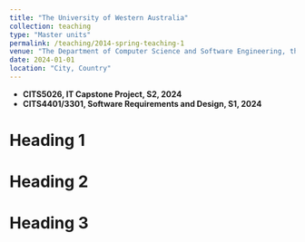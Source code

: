 ```yaml
---
title: "The University of Western Australia"
collection: teaching
type: "Master units"
permalink: /teaching/2014-spring-teaching-1
venue: "The Department of Computer Science and Software Engineering, the University of Western Australia"
date: 2024-01-01
location: "City, Country"
---
```


- **CITS5026, IT Capstone Project, S2, 2024** 
- **CITS4401/3301, Software Requirements and Design, S1, 2024**

Heading 1
======

Heading 2
======

Heading 3
======

